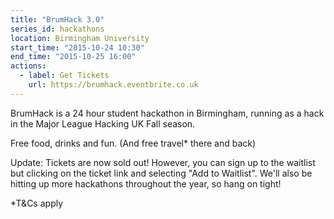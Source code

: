 ```yaml
---
title: "BrumHack 3.0"
series_id: hackathons
location: Birmingham University
start_time: "2015-10-24 10:30"
end_time: "2015-10-25 16:00"
actions:
  - label: Get Tickets
    url: https://brumhack.eventbrite.co.uk
---
```


BrumHack is a 24 hour student hackathon in Birmingham, running as a hack in the Major League Hacking UK Fall season.

Free food, drinks and fun. (And free travel* there and back)

Update: Tickets are now sold out! However, you can sign up to the waitlist but clicking on the ticket link and selecting "Add to Waitlist". We'll also be hitting up more hackathons throughout the year, so hang on tight!

\*T&Cs apply
